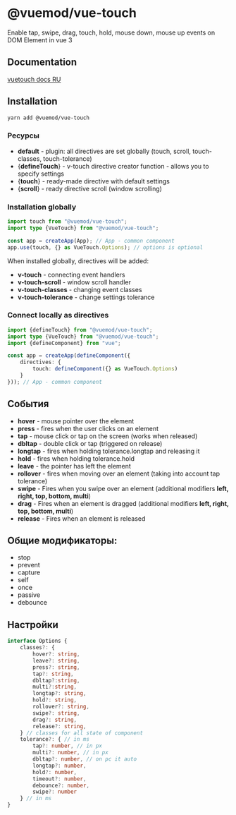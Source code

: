 # @vuemod/vue-touch

Enable tap, swipe, drag, touch, hold, mouse down, mouse up events on DOM Element in vue 3

## Documentation

[vuetouch docs RU](https://webigorkiev.github.io/vuetouch-docs/)

## Installation

```bash
yarn add @vuemod/vue-touch
```
### Ресурсы

- **default** - plugin: all directives are set globally (touch, scroll, touch-classes, touch-tolerance)
- {**defineTouch**} - v-touch directive creator function - allows you to specify settings
- {**touch**} - ready-made directive with default settings
- {**scroll**} - ready directive scroll (window scrolling)


### Installation globally

```typescript
import touch from "@vuemod/vue-touch";
import type {VueTouch} from "@vuemod/vue-touch";

const app = createApp(App); // App - common component
app.use(touch, {} as VueTouch.Options); // options is optional
```

When installed globally, directives will be added:

- **v-touch** - connecting event handlers
- **v-touch-scroll** - window scroll handler
- **v-touch-classes** - changing event classes
- **v-touch-tolerance** - change settings tolerance

### Connect locally as directives

```typescript
import {defineTouch} from "@vuemod/vue-touch";
import type {VueTouch} from "@vuemod/vue-touch";
import {defineComponent} from "vue";

const app = createApp(defineComponent({
    directives: {
        touch: defineComponent({} as VueTouch.Options)
    }
})); // App - common component
```

## События

- **hover** - mouse pointer over the element
- **press** - fires when the user clicks on an element
- **tap** - mouse click or tap on the screen (works when released)
- **dbltap** - double click or tap (triggered on release)
- **longtap** - fires when holding tolerance.longtap and releasing it
- **hold** - fires when holding tolerance.hold
- **leave** - the pointer has left the element
- **rollover** - fires when moving over an element (taking into account tap tolerance)
- **swipe** - Fires when you swipe over an element (additional modifiers **left, right, top, bottom, multi**)
- **drag** - Fires when an element is dragged (additional modifiers **left, right, top, bottom, multi**)
- **release** - Fires when an element is released

## Общие модификаторы:

- stop
- prevent
- capture
- self
- once
- passive
- debounce

## Настройки

```typescript
interface Options {
    classes?: {
        hover?: string,
        leave?: string,
        press?: string,
        tap?: string,
        dbltap?:string,
        multi?:string,
        longtap?: string,
        hold?: string,
        rollover?: string,
        swipe?: string,
        drag?: string,
        release?: string,
    } // classes for all state of component
    tolerance?: { // in ms
        tap?: number, // in px
        multi?: number, // in px
        dbltap?: number, // on pc it auto
        longtap?: number,
        hold?: number,
        timeout?: number,
        debounce?: number,
        swipe?: number
    } // in ms
}
```